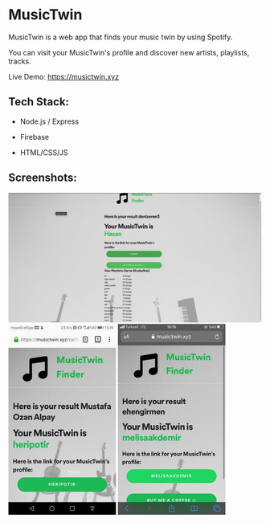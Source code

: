 # MusicTwin


MusicTwin is a web app that finds your music twin by using Spotify.


You can visit your MusicTwin's profile and discover new artists, playlists, tracks.


Live Demo: https://musictwin.xyz

## Tech Stack:

- Node.js / Express

- Firebase

- HTML/CSS/JS


## Screenshots:


![](/public/ss/img1.jpeg)
![](/public/ss/img2.jpeg)
![](/public/ss/img3.jpeg)
